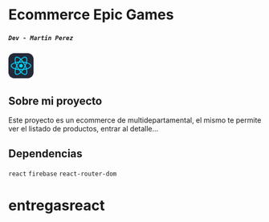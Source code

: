 # Ecommerce Epic Games

##### `Dev - Martin Perez`

<img src="https://raw.githubusercontent.com/tandpfun/skill-icons/65dea6c4eaca7da319e552c09f4cf5a9a8dab2c8/icons/React-Dark.svg" width="50" />

## Sobre mi proyecto

Este proyecto es un ecommerce de multidepartamental, el mismo te permite ver el listado de productos, entrar al detalle...

## Dependencias

`react` `firebase` `react-router-dom`
# entregasreact
